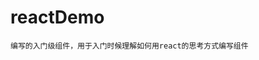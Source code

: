 # reactDemo
```参照[react tutorial](http://reactjs.cn/react/docs/tutorial.html)编写的评论框组件以及参照[thinking-in-react](http://reactjs.cn/react/docs/thinking-in-react.html)
编写的入门级组件，用于入门时候理解如何用react的思考方式编写组件
